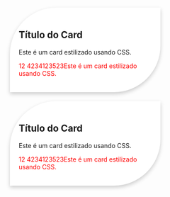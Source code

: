 
<!DOCTYPE html>
<html lang="pt-BR">
<head>
  <meta charset="UTF-8">
  <meta name="viewport" content="width=device-width, initial-scale=1.0">
  <title>Exercício 3</title>
  <style>
    .card {
	  margin: 20px;
	  position: relative;
      width: 300px;
      padding: 20px;
      background-color: white;
      box-shadow: 0px 4px 10px rgba(0, 0, 0, 0.2);
      border-radius: 105px 0px 105px 0px;
	  
	  text-align: center;
    }
	#p{
		color: red;
	}
  </style>
</head>
<body>
  <div class="card">
    <h2>Título do Card</h2>
    <p>Este é um card estilizado usando CSS.</p>
	<p id="p">12	4234123523Este é um card estilizado usando CSS.</p>
  </div>
  <div class="card">
    <h2>Título do Card</h2>
    <p>Este é um card estilizado usando CSS.</p>
	<p id="p">12	4234123523Este é um card estilizado usando CSS.</p>
  </div>
</body>
</html>
